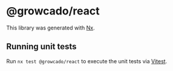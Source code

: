 # @growcado/react

This library was generated with [Nx](https://nx.dev).

## Running unit tests

Run `nx test @growcado/react` to execute the unit tests via [Vitest](https://vitest.dev/).
